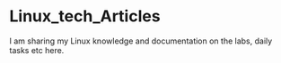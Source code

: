 # Linux_tech_Articles
I am sharing my Linux knowledge and documentation on the labs, daily tasks etc here.
